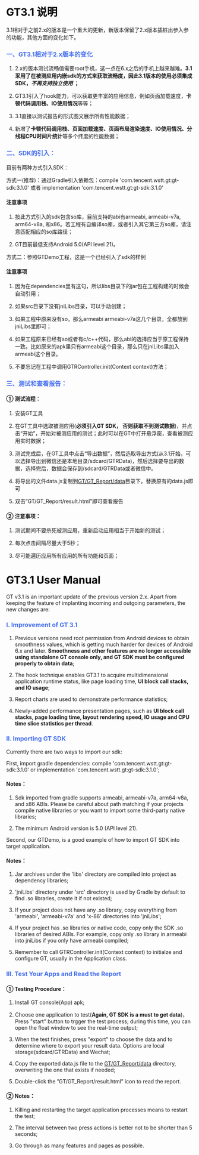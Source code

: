 # <font color=black>GT3.1 说明</font>

3.1相对于之前2.x的版本是一个重大的更新，新版本保留了2.x版本插桩出参入参的功能，其他方面的变化如下。


### <font color=#436EEE>一、GT3.1相对于2.x版本的变化</font>

1) 2.x的版本测试流畅值需要root手机，这一点在6.x之后的手机上越来越难。**3.1采用了在被测应用内嵌sdk的方式来获取流畅度，因此3.1版本的使用必须集成SDK，*不再支持独立使用* ；**

2) GT3.1引入了hook能力，可以获取更丰富的应用信息，例如页面加载速度，**卡顿代码调用栈、IO使用情况**等等；

3) 3.1直接以测试报告的形式图文展示所有性能数据；

4) 新增了**卡顿代码调用栈、页面加载速度、页面布局渲染速度、IO使用情况、分线程CPU时间片统计**等多个纬度的性能数据；


### <font color=#436EEE>二、SDK的引入：</font>
目前有两种方式引入SDK：

方式一(推荐)：通过Gradle引入依赖包：compile 'com.tencent.wstt.gt:gt-sdk:3.1.0' 或者 implementation 'com.tencent.wstt.gt:gt-sdk:3.1.0'

#### 注意事项

1) 按此方式引入的sdk包含so库，目前支持的abi有armeabi, armeabi-v7a, arm64-v8a, 和x86。若工程有自编译so库，或者引入其它第三方so库，请注意匹配相应的so库路径；

2) GT目前最低支持Android 5.0(API level 21)。

方式二：参照GTDemo工程，这是一个已经引入了sdk的样例

#### 注意事项

1) 因为在dependencies里有这句，所以libs目录下的jar包在工程构建的时候会自动引用；

2) 如果src目录下没有jniLibs目录，可以手动创建；

3) 如果工程中原来没有so，那么armeabi armeabi-v7a这几个目录，全都放到jniLibs里即可；

4) 如果工程原来已经有so或者有c/c++代码，那么abi的选择应当于原工程保持一致。比如原来的apk里只有armeabi这个目录，那么只在jniLibs里加入armeabi这个目录。

5) 不要忘记在工程中调用GTRController.init(Context context)方法；


### <font color=#436EEE>三、测试和查看报告：</font>

#### ① 测试流程：

1) 安装GT工具

2) 在GT工具中选取被测应用(**必须引入GT SDK， 否则获取不到测试数据**)，并点击“开始”，开始对被测应用的测试；此时可以在GT中打开悬浮窗，查看被测应用实时数据；

3) 测试完成后，在GT工具中点击“导出数据”，然后选取导出方式(从3.1开始，可以选择导出到微信还是本地目录/sdcard/GTRData)，然后选择要导出的数据，选择完后，数据会保存到/sdcard/GTRData或者微信中。

4) 将导出的文件data.js复制到<u>GT/GT_Report/data</u>目录下，替换原有的data.js即可

5) 双击”GT/GT_Report/result.html”即可查看报告

#### ② 注意事项：

1) 测试期间不要杀死被测应用，重新启动应用相当于开始新的测试；

2) 每次点击间隔尽量大于5秒；

3) 尽可能遍历应用所有应用的所有功能和页面；

# <font color=black>GT3.1 User Manual</font>

GT v3.1 is an important update of the previous version 2.x. Apart from keeping the feature of implanting incoming and outgoing parameters, the new changes are:


### <font color=#436EEE>Ⅰ. Improvement of GT 3.1</font>
1) Previous versions need root permission from Android devices to obtain smoothness values, which is getting much harder for devices of Android 6.x and later. **Smoothness and other features are no longer accessible using standalone GT console only, and GT SDK must be configured properly to obtain data**;

2) The hook technique enables GT3.1 to acquire multidimensional application runtime status, like page loading time, **UI block call stacks, and IO usage**;

3) Report charts are used to demonstrate performance statistics;

4) Newly-added performance presentation pages, such as **UI block call stacks, page loading time, layout rendering speed, IO usage and CPU time slice statistics per thread**.


### <font color=#436EEE>Ⅱ. Importing GT SDK </font>

Currently there are two ways to import our sdk:

First, import gradle dependencies: compile 'com.tencent.wstt.gt:gt-sdk:3.1.0' or implementation 'com.tencent.wstt.gt:gt-sdk:3.1.0';

#### Notes：

1) Sdk imported from gradle supports armeabi, armeabi-v7a, arm64-v8a, and x86 ABIs. Please be careful about path matching if your projects compile native libraries or you want to import some third-party native libraries;

2) The minimum Android version is 5.0 (API level 21).

Second, our GTDemo, is a good example of how to import GT SDK into target application.

#### Notes：

1) Jar archives under the 'libs' directory are compiled into project as dependency libraries; 

2) 'jniLibs' directory under 'src' directory is used by Gradle by default to find .so libraries, create it if not existed;

3) If your project does not have any .so library, copy everything from 'armeabi', 'armeabi-v7a' and 'x-86' directories into 'jniLibs';

4) If your project has .so libraries or native code, copy only the SDK .so libraries of desired ABIs. For example, copy only .so library in armeabi into jniLibs if you only have armeabi compiled;

5) Remember to call GTRController.init(Context context) to initialze and configure GT, usually in the Application class.

### <font color=#436EEE>Ⅲ. Test Your Apps and Read the Report</font>

#### ① Testing Procedure：

1) Install GT console(App) apk;

2) Choose one application to test(**Again, GT SDK is a must to get data**)，Press "start" button to trgger the test process; during this time, you can open the float window to see the real-time output;

3) When the test finishes, press "export" to choose the data and to determine where to export your result data. Options are local storage(sdcard/GTRData) and Wechat;

4) Copy the exported data.js file to the <u>GT/GT_Report/data</u> directory, overwriting the one that exists if needed;

5) Double-click the ”GT/GT_Report/result.html” icon to read the report.

#### ② Notes：

1) Killing and restarting the target application processes means to restart the test;

2) The interval between two press actions is better not to be shorter than 5 seconds;

3) Go through as many features and pages as possible.
